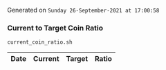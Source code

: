 Generated on `Sunday 26-September-2021 at 17:00:58`

### Current to Target Coin Ratio
`current_coin_ratio.sh`

Date|Current|Target|Ratio
---|---|---|---
